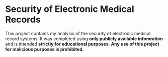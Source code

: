 # Security of Electronic Medical Records

This project contains my analysis of the security of electronic medical record systems.  It was completed using **only publicly available infomration** and is intended **strictly for educational purposes**.  **Any use of this project for malicious purposes is prohibited.**
